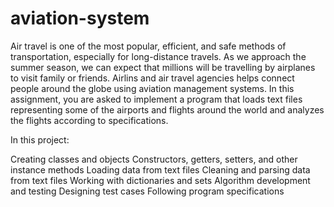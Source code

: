 # aviation-system
Air travel is one of the most popular, efficient, and safe methods of transportation, especially for long-distance travels. As we approach the summer season, we can expect that millions will be travelling by airplanes to visit family or friends. Airlins and air travel agencies helps connect people around the globe using aviation management systems. In this assignment, you are asked to implement a program that loads text files representing some of the airports and flights around the world and analyzes the flights according to specifications.

In this project:

Creating classes and objects
Constructors, getters, setters, and other instance methods
Loading data from text files
Cleaning and parsing data from text files
Working with dictionaries and sets
Algorithm development and testing
Designing test cases
Following program specifications

